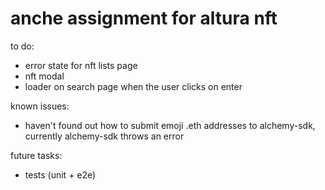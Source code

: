 # anche assignment for altura nft

to do:
- error state for nft lists page
- nft modal
- loader on search page when the user clicks on enter


known issues:
- haven't found out how to submit emoji .eth addresses to alchemy-sdk, currently alchemy-sdk throws an error

future tasks:
- tests (unit + e2e)
